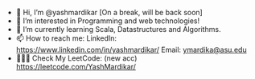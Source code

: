 - 👋 Hi, I’m @yashmardikar [On a break, will be back soon]
- 👀 I’m interested in Programming and web technologies!
- 🌱 I’m currently learning Scala, Datastructures and Algorithms.
- 📫 How to reach me:
LinkedIn: https://www.linkedin.com/in/yashmardikar/
Email: ymardika@asu.edu
- 🧑🏽‍💻 Check My LeetCode: (new acc) https://leetcode.com/YashMardikar/
<!---
yashmardikar/yashmardikar is a ✨ special ✨ repository because its `README.md` (this file) appears on your GitHub profile.
You can click the Preview link to take a look at your changes.
--->
